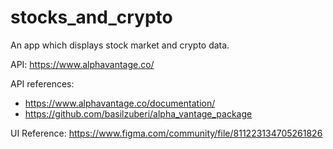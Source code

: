# stocks_and_crypto

An app which displays stock market and crypto data.


API: https://www.alphavantage.co/

API references: 

* https://www.alphavantage.co/documentation/
* https://github.com/basilzuberi/alpha_vantage_package

UI Reference: https://www.figma.com/community/file/811223134705261826
